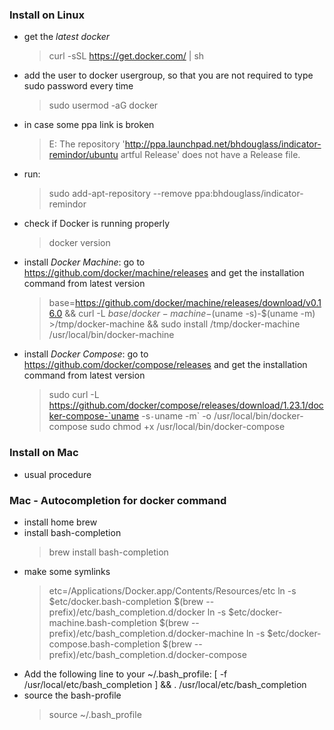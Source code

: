 ### Install on Linux ###
- get the *latest docker*
    > curl -sSL https://get.docker.com/ | sh

- add the user to docker usergroup, so that you are not required to type sudo password every time
    > sudo usermod -aG docker <USER>

- in case some ppa link is broken
    > E: The repository 'http://ppa.launchpad.net/bhdouglass/indicator-remindor/ubuntu artful Release' does not have a Release file.
- run:
    > sudo add-apt-repository --remove  ppa:bhdouglass/indicator-remindor

- check if Docker is running properly
    > docker version

- install *Docker Machine*: go to https://github.com/docker/machine/releases and get the installation command from latest version
    > base=https://github.com/docker/machine/releases/download/v0.16.0 && curl -L $base/docker-machine-$(uname -s)-$(uname -m) >/tmp/docker-machine && sudo install /tmp/docker-machine /usr/local/bin/docker-machine

- install *Docker Compose*: go to https://github.com/docker/compose/releases and get the installation command from latest version
    > sudo curl -L https://github.com/docker/compose/releases/download/1.23.1/docker-compose-`uname -s`-`uname -m` -o /usr/local/bin/docker-compose
    > sudo chmod +x /usr/local/bin/docker-compose

### Install on Mac ###
- usual procedure

### Mac - Autocompletion for docker command ###
- install home brew
- install bash-completion
    > brew install bash-completion
- make some symlinks
    > etc=/Applications/Docker.app/Contents/Resources/etc
    > ln -s $etc/docker.bash-completion $(brew --prefix)/etc/bash_completion.d/docker
    > ln -s $etc/docker-machine.bash-completion $(brew --prefix)/etc/bash_completion.d/docker-machine
    > ln -s $etc/docker-compose.bash-completion $(brew --prefix)/etc/bash_completion.d/docker-compose
- Add the following line to your ~/.bash_profile:
    [ -f /usr/local/etc/bash_completion ] && . /usr/local/etc/bash_completion
- source the bash-profile
    > source ~/.bash_profile
